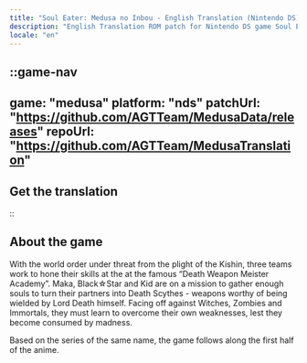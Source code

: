 ```yaml
---
title: "Soul Eater: Medusa no Inbou - English Translation (Nintendo DS) - (Medusa's Plot)"
description: "English Translation ROM patch for Nintendo DS game Soul Eater: Medusa no Inbou (Medusa's Plot)"
locale: "en"
---
```


::game-nav
---
game: "medusa"
platform: "nds"
patchUrl: "https://github.com/AGTTeam/MedusaData/releases"
repoUrl: "https://github.com/AGTTeam/MedusaTranslation"
---
## Get the translation
::

## About the game
With the world order under threat from the plight of the Kishin, three teams work to hone their skills at the at the famous “Death Weapon Meister Academy”. Maka, Black☆Star and Kid are on a mission to gather enough souls to turn their partners into Death Scythes - weapons worthy of being wielded by Lord Death himself. Facing off against Witches, Zombies and Immortals, they must learn to overcome their own weaknesses, lest they become consumed by madness.

Based on the series of the same name, the game follows along the first half of the anime.
